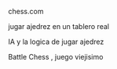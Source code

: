 


chess.com


jugar ajedrez en un tablero real


IA y la logica de jugar ajedrez


Battle Chess , juego viejisimo



